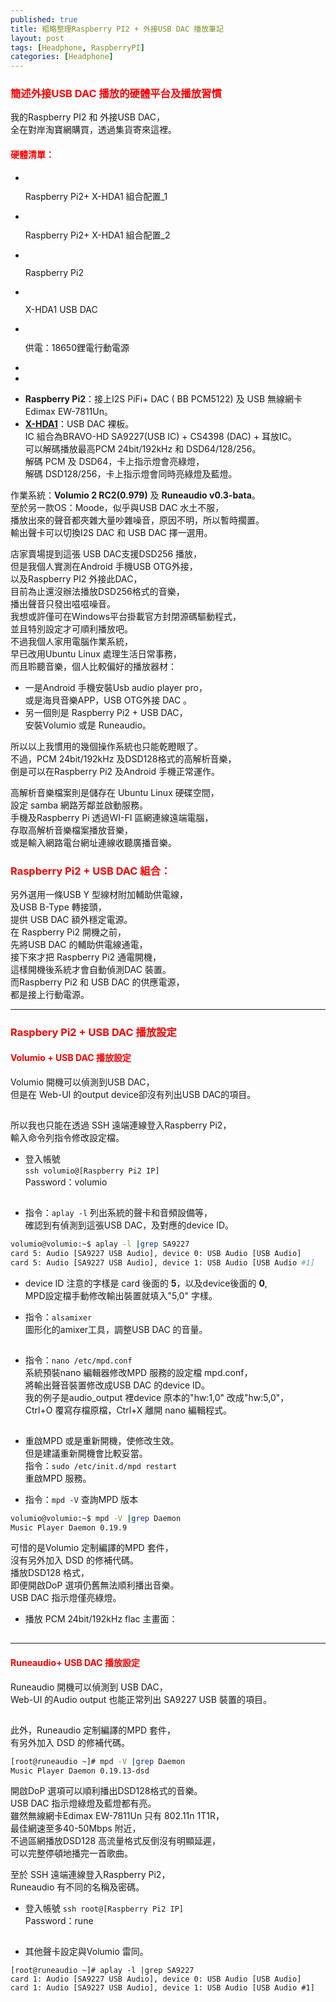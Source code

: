 ```yaml
---
published: true
title: 粗略整理Raspberry PI2 + 外接USB DAC 播放筆記
layout: post
tags: [Headphone, RaspberryPI]
categories: [Headphone]
---
```

### <font color="red">簡述外接USB DAC 播放的硬體平台及播放習慣</font>   

我的Raspberry PI2 和 外接USB DAC，    
全在對岸淘寶網購買，透過集貨寄來這裡。    
    
#### <font color="red">硬體清單：</font>   

<div class="rslides_container">
<ul id="slides1" class="rslides">
  <li><img class="responsively-lazy" src="https://dl.dropboxusercontent.com/s/63laoqvvaf6l5wl/DSC02747a.JPG" alt="" srcset="data:image/gif;base64,R0lGODlhAQABAIAAAP///////yH5BAEKAAEALAAAAAABAAEAAAICTAEAOw==" />
   <p class="caption">Raspberry Pi2+ X-HDA1 組合配置_1</p></li>
  <li><img class="responsively-lazy" src="https://dl.dropboxusercontent.com/s/armngfqhzyubxhw/DSC02736a.JPG" alt="" srcset="data:image/gif;base64,R0lGODlhAQABAIAAAP///////yH5BAEKAAEALAAAAAABAAEAAAICTAEAOw==" /><p class="caption">Raspberry Pi2+ X-HDA1 組合配置_2</p></li>
  <li><img class="responsively-lazy" src="https://dl.dropboxusercontent.com/s/8l2skhy3dre9h5q/DSC02741a.JPG" alt="" srcset="data:image/gif;base64,R0lGODlhAQABAIAAAP///////yH5BAEKAAEALAAAAAABAAEAAAICTAEAOw==" /><p class="caption">Raspberry Pi2</p></li>
  <li><img class="responsively-lazy" src="https://dl.dropboxusercontent.com/s/fqvc369eea08u78/DSC02731a.JPG" alt="" srcset="data:image/gif;base64,R0lGODlhAQABAIAAAP///////yH5BAEKAAEALAAAAAABAAEAAAICTAEAOw==" /><p class="caption">X-HDA1 USB DAC</p></li>
  <li><img class="responsively-lazy" src="https://dl.dropboxusercontent.com/s/4w6erpekehuzzfo/DSC027381a.JPG" alt="" srcset="data:image/gif;base64,R0lGODlhAQABAIAAAP///////yH5BAEKAAEALAAAAAABAAEAAAICTAEAOw==" /><p class="caption">供電：18650鋰電行動電源</p></li>
</ul>
</div>

<ul id="slippry-query">
  <li><img class="responsively-lazy" src="https://dl.dropboxusercontent.com/s/63laoqvvaf6l5wl/DSC02747a.JPG" alt="aspberry Pi2+ X-HDA1 組合配置_1" srcset="data:image/gif;base64,R0lGODlhAQABAIAAAP///////yH5BAEKAAEALAAAAAABAAEAAAICTAEAOw==" /></li>
  <li><img class="responsively-lazy" src="https://dl.dropboxusercontent.com/s/armngfqhzyubxhw/DSC02736a.JPG" alt="Raspberry Pi2+ X-HDA1 組合配置_2" srcset="data:image/gif;base64,R0lGODlhAQABAIAAAP///////yH5BAEKAAEALAAAAAABAAEAAAICTAEAOw==" /></li>
</ul>

* **Raspberry Pi2**：接上I2S PiFi+  DAC ( BB PCM5122) 及  USB 無線網卡 Edimax EW-7811Un。   
* **[X-HDA1][1]**：USB DAC 裸板。    
IC 組合為BRAVO-HD SA9227(USB IC) + CS4398 (DAC) + 耳放IC。    
可以解碼播放最高PCM 24bit/192kHz 和 DSD64/128/256。     
解碼 PCM 及 DSD64，卡上指示燈會亮綠燈，   
解碼 DSD128/256，卡上指示燈會同時亮綠燈及藍燈。   

作業系統：**Volumio 2 RC2(0.979)** 及 **Runeaudio v0.3-bata**。   
至於另一款OS：Moode，似乎與USB DAC 水土不服，   
播放出來的聲音都夾雜大量吵雜噪音，原因不明，所以暫時擱置。    
輸出聲卡可以切換I2S DAC 和 USB DAC 擇一選用。   
    
店家賣場提到這張 USB DAC支援DSD256 播放，   
但是我個人實測在Android 手機USB OTG外接，   
以及Raspberry PI2 外接此DAC，    
目前為止還沒辦法播放DSD256格式的音樂，    
播出聲音只發出嗞嗞噪音。    
我想或許僅可在Windows平台掛載官方封閉源碼驅動程式，   
並且特別設定才可順利播放吧。    
不過我個人家用電腦作業系統，    
早已改用Ubuntu Linux 處理生活日常事務，   
而且聆聽音樂，個人比較偏好的播放器材：    

* 一是Android 手機安裝Usb audio player pro，    
或是海貝音樂APP，USB OTG外接 DAC 。   
* 另一個則是 Raspberry Pi2 + USB DAC，    
安裝Volumio 或是 Runeaudio。    

所以以上我慣用的幾個操作系統也只能乾瞪眼了。    
不過，PCM 24bit/192kHz 及DSD128格式的高解析音樂，   
倒是可以在Raspberry Pi2 及Android 手機正常運作。    
    
高解析音樂檔案則是儲存在 Ubuntu Linux 硬碟空間，    
設定 samba 網路芳鄰並啟動服務。   
手機及Raspberry Pi 透過WI-FI 區網連線遠端電腦，   
存取高解析音樂檔案播放音樂，    
或是輸入網路電台網址連線收聽廣播音樂。    

### <font color="red">Raspberry Pi2 + USB DAC 組合：</font>    
    
另外選用一條USB Y 型線材附加輔助供電線，    
及USB B-Type 轉接頭，   
提供 USB DAC 額外穩定電源。   
在 Raspberry Pi2 開機之前，   
先將USB DAC 的輔助供電線通電，    
接下來才把 Raspberry Pi2 通電開機，   
這樣開機後系統才會自動偵測DAC 裝置。    
而Raspberry Pi2 和 USB DAC 的供應電源，   
都是接上行動電源。    
    
------------------------------    
    
### <font color="red">Raspbery Pi2 + USB DAC 播放設定</font>    
    
#### <font color="red">Volumio + USB DAC 播放設定</font>    
      
Volumio 開機可以偵測到USB DAC，   
但是在 Web-UI 的output device卻沒有列出USB DAC的項目。    

<img alt="" class="responsively-lazy responsively-lazy-600" src=" https://res.cloudinary.com/shengshampoo/image/upload/s--A841d4-X--/v1472381619/Screenshot_from_2016-08-28_18-04-201-fs8_umg4qx.png"  srcset="data:image/gif;base64,R0lGODlhAQABAIAAAP///////yH5BAEKAAEALAAAAAABAAEAAAICTAEAOw==" />

所以我也只能在透過 SSH 遠端連線登入Raspberry Pi2，     
輸入命令列指令修改設定檔。    
    
* 登入帳號    
```ssh volumio@[Raspberry Pi2 IP]```    
Password：volumio   

<img alt="" class="responsively-lazy responsively-lazy-600" src="https://res.cloudinary.com/shengshampoo/image/upload/s--Xrw2Qz8r--/v1472381608/Screenshot_from_2016-08-28_17-37-141-fs8_q7tnew.png"  srcset="data:image/gif;base64,R0lGODlhAQABAIAAAP///////yH5BAEKAAEALAAAAAABAAEAAAICTAEAOw==" />

* 指令：```aplay -l```
列出系統的聲卡和音頻設備等，    
確認到有偵測到這張USB DAC，及對應的device ID。    

```bash
volumio@volumio:~$ aplay -l |grep SA9227
card 5: Audio [SA9227 USB Audio], device 0: USB Audio [USB Audio]   
card 5: Audio [SA9227 USB Audio], device 1: USB Audio [USB Audio #1]   
```

* device ID 注意的字樣是 card 後面的 **5**，以及device後面的 **0**,   
MPD設定檔手動修改輸出裝置就填入"5,0" 字樣。   

* 指令：```alsamixer```   
圖形化的amixer工具，調整USB DAC 的音量。    

<img alt="" class="responsively-lazy responsively-lazy-600" src="https://res.cloudinary.com/shengshampoo/image/upload/s--V5FWmuB2--/v1472381611/Screenshot_from_2016-08-28_17-44-241-fs8_lr0g5p.png"  srcset="data:image/gif;base64,R0lGODlhAQABAIAAAP///////yH5BAEKAAEALAAAAAABAAEAAAICTAEAOw==" />

* 指令：```nano /etc/mpd.conf```    
系統預裝nano 編輯器修改MPD 服務的設定檔 mpd.conf，   
將輸出聲音裝置修改成USB DAC 的device ID。   
我的例子是audio_output 裡device 原本的"hw:1,0" 改成"hw:5,0"，   
Ctrl+O 覆寫存檔原檔，Ctrl+X  離開 nano 編輯程式。       

<img alt="" class="responsively-lazy responsively-lazy-600" src="https://res.cloudinary.com/shengshampoo/image/upload/s--z57b5oSE--/v1472381615/Screenshot_from_2016-08-28_17-45-581-fs8_surow8.png"  srcset="data:image/gif;base64,R0lGODlhAQABAIAAAP///////yH5BAEKAAEALAAAAAABAAEAAAICTAEAOw==" />

* 重啟MPD 或是重新開機，使修改生效。    
但是建議重新開機會比較妥當。    
指令：```sudo /etc/init.d/mpd restart```   
重啟MPD 服務。    

* 指令：```mpd -V```  查詢MPD 版本   

```bash
volumio@volumio:~$ mpd -V |grep Daemon
Music Player Daemon 0.19.9
```
可惜的是Volumio 定制編譯的MPD 套件，    
沒有另外加入 DSD 的修補代碼。   
播放DSD128 格式，   
即便開啟DoP 選項仍舊無法順利播出音樂。    
USB DAC 指示燈僅亮綠燈。    

* 播放 PCM 24bit/192kHz flac 主畫面：   

<img alt="" class="responsively-lazy responsively-lazy-600" src=" https://res.cloudinary.com/shengshampoo/image/upload/s--9HcyaGoZ--/v1472386780/Screenshot_2016-08-28-18-42-501-fs8_mjlxlq.png"  srcset="data:image/gif;base64,R0lGODlhAQABAIAAAP///////yH5BAEKAAEALAAAAAABAAEAAAICTAEAOw==" />

--------------------------------

#### <font color="red">Runeaudio+ USB DAC 播放設定</font>   
    
Runeaudio 開機可以偵測到 USB DAC，    
Web-UI 的Audio output 也能正常列出 SA9227 USB 裝置的項目。 

<img alt="" class="responsively-lazy responsively-lazy-600" src="https://res.cloudinary.com/shengshampoo/image/upload/s--ULClUjhT--/v1472464488/Screenshot_from_2016-08-29_17-52-06-fs8_thbbqs.png"  srcset="data:image/gif;base64,R0lGODlhAQABAIAAAP///////yH5BAEKAAEALAAAAAABAAEAAAICTAEAOw==" />
  
此外，Runeaudio 定制編譯的MPD 套件，    
有另外加入 DSD 的修補代碼。   

```bash
[root@runeaudio ~]# mpd -V |grep Daemon
Music Player Daemon 0.19.13-dsd
```
    
開啟DoP 選項可以順利播出DSD128格式的音樂。    
USB DAC 指示燈綠燈及藍燈都有亮。    
雖然無線網卡Edimax EW-7811Un 只有 802.11n 1T1R，    
最佳網速至多40-50Mbps 附近，    
不過區網播放DSD128 高流量格式反倒沒有明顯延遲，   
可以完整停頓地播完一首歌曲。    
    
至於 SSH 遠端連線登入Raspberry Pi2，   
Runeaudio 有不同的名稱及密碼。
    
* 登入帳號
```ssh root@[Raspberry Pi2 IP]```   
Password：rune    

<img alt="" class="responsively-lazy responsively-lazy-600" src="https://res.cloudinary.com/shengshampoo/image/upload/s--HzVYK0Jz--/v1472382977/Screenshot_from_2016-08-28_19-05-041-fs8_kgxqwb.png"  srcset="data:image/gif;base64,R0lGODlhAQABAIAAAP///////yH5BAEKAAEALAAAAAABAAEAAAICTAEAOw==" />

* 其他聲卡設定與Volumio 雷同。    

```
[root@runeaudio ~]# aplay -l |grep SA9227
card 1: Audio [SA9227 USB Audio], device 0: USB Audio [USB Audio]
card 1: Audio [SA9227 USB Audio], device 1: USB Audio [USB Audio #1]
```

<img alt="" class="responsively-lazy responsively-lazy-600" src="https://res.cloudinary.com/shengshampoo/image/upload/s--WWKTYoIy--/v1472382980/Screenshot_from_2016-08-28_19-10-261-fs8_ga7wpc.png"  srcset="data:image/gif;base64,R0lGODlhAQABAIAAAP///////yH5BAEKAAEALAAAAAABAAEAAAICTAEAOw==" />
<img alt="" class="responsively-lazy responsively-lazy-600" src="https://res.cloudinary.com/shengshampoo/image/upload/s--aaT3pypN--/v1472382983/Screenshot_from_2016-08-28_19-12-341-fs8_gs65i3.png"  srcset="data:image/gif;base64,R0lGODlhAQABAIAAAP///////yH5BAEKAAEALAAAAAABAAEAAAICTAEAOw==" />
<img alt="" class="responsively-lazy responsively-lazy-600" src="https://res.cloudinary.com/shengshampoo/image/upload/s--cWeyS4om--/v1472468088/Screenshot_2016-08-29-18-07-001-fs8_p7oikx.png"  srcset="data:image/gif;base64,R0lGODlhAQABAIAAAP///////yH5BAEKAAEALAAAAAABAAEAAAICTAEAOw==" />

[1]: https://item.taobao.com/item.htm?id=520314851231
